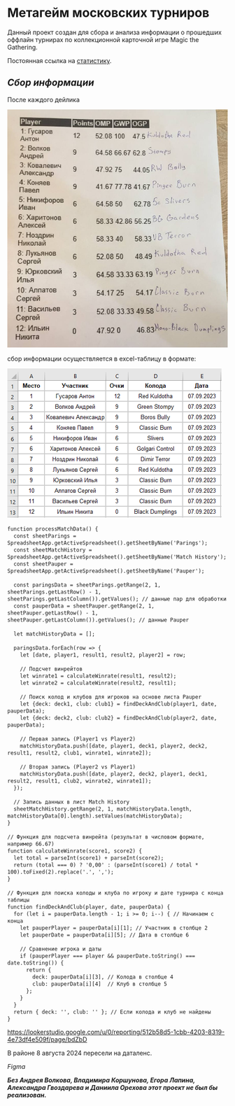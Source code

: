 **Метагейм московских турниров**
================================

Данный проект создан для сбора и анализа информации о прошедших оффлайн турнирах по коллекционной карточной игре Magic the Gathering.

Постоянная ссылка на [статистику](https://datalens.yandex/47cd8ciafz8yr "Московский паупер").

*Сбор информации*
-----------------

После каждого дейлика 

![Стендинги](https://raw.githubusercontent.com/Zlobka/metagame/refs/heads/main/7%20сентября%202023.jpg "Стендинги")



сбор информации осуществляется в excel-таблицу в формате:

![Excel-таблица](https://raw.githubusercontent.com/Zlobka/metagame/refs/heads/main/Excel%207%20сентября%202023.png "Excel-таблица")



    function processMatchData() {
      const sheetParings = SpreadsheetApp.getActiveSpreadsheet().getSheetByName('Parings');
      const sheetMatchHistory = SpreadsheetApp.getActiveSpreadsheet().getSheetByName('Match History');
      const sheetPauper = SpreadsheetApp.getActiveSpreadsheet().getSheetByName('Pauper');
      
      const paringsData = sheetParings.getRange(2, 1, sheetParings.getLastRow() - 1, sheetParings.getLastColumn()).getValues(); // данные пар для обработки
      const pauperData = sheetPauper.getRange(2, 1, sheetPauper.getLastRow() - 1, sheetPauper.getLastColumn()).getValues(); // данные Pauper
      
      let matchHistoryData = [];
    
      paringsData.forEach(row => {
        let [date, player1, result1, result2, player2] = row;
    
        // Подсчет винрейтов
        let winrate1 = calculateWinrate(result1, result2);
        let winrate2 = calculateWinrate(result2, result1);
        
        // Поиск колод и клубов для игроков на основе листа Pauper
        let {deck: deck1, club: club1} = findDeckAndClub(player1, date, pauperData);
        let {deck: deck2, club: club2} = findDeckAndClub(player2, date, pauperData);
    
        // Первая запись (Player1 vs Player2)
        matchHistoryData.push([date, player1, deck1, player2, deck2, result1, result2, club1, winrate1, winrate2]);
    
        // Вторая запись (Player2 vs Player1)
        matchHistoryData.push([date, player2, deck2, player1, deck1, result2, result1, club2, winrate2, winrate1]);
      });
    
      // Запись данных в лист Match History
      sheetMatchHistory.getRange(2, 1, matchHistoryData.length, matchHistoryData[0].length).setValues(matchHistoryData);
    }
    
    // Функция для подсчета винрейта (результат в числовом формате, например 66.67)
    function calculateWinrate(score1, score2) {
      let total = parseInt(score1) + parseInt(score2);
      return (total === 0) ? '0,00' : (parseInt(score1) / total * 100).toFixed(2).replace('.', ',');
    }
    
    // Функция для поиска колоды и клуба по игроку и дате турнира с конца таблицы
    function findDeckAndClub(player, date, pauperData) {
      for (let i = pauperData.length - 1; i >= 0; i--) { // Начинаем с конца
        let pauperPlayer = pauperData[i][1]; // Участник в столбце 2
        let pauperDate = pauperData[i][5]; // Дата в столбце 6
    
        // Сравнение игрока и даты
        if (pauperPlayer === player && pauperDate.toString() === date.toString()) {
          return {
            deck: pauperData[i][3], // Колода в столбце 4
            club: pauperData[i][4]  // Клуб в столбце 5
          };
        }
      }
      return { deck: '', club: '' }; // Если колода и клуб не найдены
    }







https://lookerstudio.google.com/u/0/reporting/512b58d5-1cbb-4203-8319-4e73df4e509f/page/bdZbD


В районе 8 августа 2024 пересели на даталенс.

*Figma*

***Без Андрея Волкова, Владимира Коршунова, Егора Лапина, Александра Гвоздарева и Даниила Орехова этот проект не был бы реализован.***

